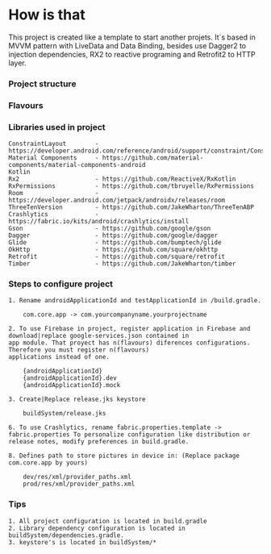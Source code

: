 # How is that

This project is created like a template to start another projets. It`s based in MVVM pattern with LiveData and Data Binding, besides use Dagger2 to injection dependencies, RX2 to reactive programing and Retrofit2 to HTTP layer.
    
### Project structure    
    
### Flavours

### Libraries used in project

    ConstraintLayout        - https://developer.android.com/reference/android/support/constraint/ConstraintLayout
    Material Components     - https://github.com/material-components/material-components-android
    Kotlin
    Rx2                     - https://github.com/ReactiveX/RxKotlin
    RxPermissions           - https://github.com/tbruyelle/RxPermissions
    Room                    - https://developer.android.com/jetpack/androidx/releases/room
    ThreeTenVersion         - https://github.com/JakeWharton/ThreeTenABP
    Crashlytics             - https://fabric.io/kits/android/crashlytics/install
    Gson                    - https://github.com/google/gson
    Dagger                  - https://github.com/google/dagger
    Glide                   - https://github.com/bumptech/glide
    OkHttp                  - https://github.com/square/okhttp
    Retrofit                - https://github.com/square/retrofit
    Timber                  - https://github.com/JakeWharton/timber

### Steps to configure project

    1. Rename androidApplicationId and testApplicationId in /build.gradle.
    
        com.core.app -> com.yourcompanyname.yourprojectname

    2. To use Firebase in project, register application in Firebase and download|replace google-services.json contained in
    app module. That proyect has n(flavours) diferences configurations. Therefore you must register n(flavours) 
    applications instead of one.

        {androidApplicationId}
        {androidApplicationId}.dev
        {androidApplicationId}.mock

    3. Create|Replace release.jks keystore

        buildSystem/release.jks

    6. To use Crashlytics, rename fabric.properties.template -> fabric.properties To personalize configuration like distribution or
    release notes, modify preferences in build.gradle.
    
    8. Defines path to store pictures in device in: (Replace package com.core.app by yours)

        dev/res/xml/provider_paths.xml
        prod/res/xml/provider_paths.xml

### Tips

    1. All project configuration is located in build.gradle
    2. Library dependency configuration is located in buildSystem/dependencies.gradle.
    3. keystore's is located in buildSystem/*


